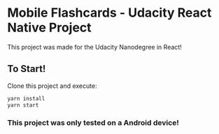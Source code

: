 # Mobile Flashcards - Udacity React Native Project

This project was made for the Udacity Nanodegree in React!

## To Start!

Clone this project and execute:
```sh
yarn install
yarn start
```
### This project was only tested on a Android device!

